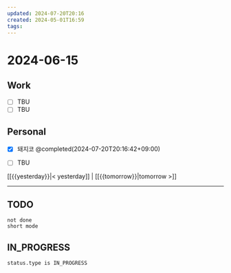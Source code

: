 ```yaml
---
updated: 2024-07-20T20:16
created: 2024-05-01T16:59
tags: 
---
```


# 2024-06-15  

## Work

- [ ] TBU
- [ ] TBU  

## Personal

- [x] 돼지코 @completed(2024-07-20T20:16:42+09:00)
- [ ] TBU  

  
  
[[{{yesterday}}|< yesterday]] | [[{{tomorrow}}|tomorrow >]]  
  
---  


## TODO
```tasks  
not done  
short mode  
```

## IN_PROGRESS
```tasks  
status.type is IN_PROGRESS
```

